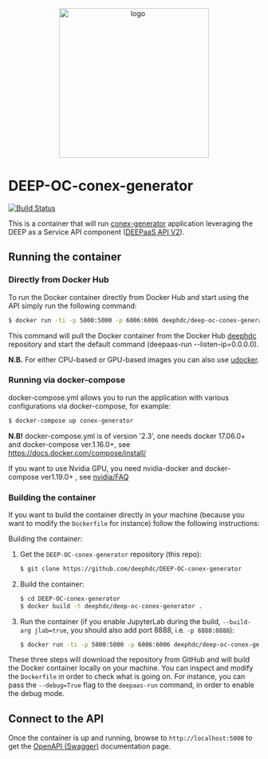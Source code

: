 <div align="center">
<img src="https://marketplace.deep-hybrid-datacloud.eu/images/logo-deep.png" alt="logo" width="300"/>
</div>

# DEEP-OC-conex-generator

[![Build Status](https://jenkins.indigo-datacloud.eu/buildStatus/icon?job=Pipeline-as-code/DEEP-OC-org/DEEP-OC-conex-generator/master)](https://jenkins.indigo-datacloud.eu/job/Pipeline-as-code/job/DEEP-OC-org/job/DEEP-OC-conex-generator/job/master)

This is a container that will run [conex-generator](https://github.com/deephdc/conex-generator) application leveraging the DEEP as a Service API component ([DEEPaaS API V2](https://github.com/indigo-dc/DEEPaaS)).

    
## Running the container

### Directly from Docker Hub

To run the Docker container directly from Docker Hub and start using the API
simply run the following command:

```bash
$ docker run -ti -p 5000:5000 -p 6006:6006 deephdc/deep-oc-conex-generator
```

This command will pull the Docker container from the Docker Hub
[deephdc](https://hub.docker.com/u/deephdc/) repository and start the default command (deepaas-run --listen-ip=0.0.0.0).

**N.B.** For either CPU-based or GPU-based images you can also use [udocker](https://github.com/indigo-dc/udocker).


### Running via docker-compose

docker-compose.yml allows you to run the application with various configurations via docker-compose, for example:

```bash
$ docker-compose up conex-generator
```

**N.B!** docker-compose.yml is of version '2.3', one needs docker 17.06.0+ and docker-compose ver.1.16.0+, see https://docs.docker.com/compose/install/

If you want to use Nvidia GPU, you need nvidia-docker and docker-compose ver1.19.0+ , see [nvidia/FAQ](https://github.com/NVIDIA/nvidia-docker/wiki/Frequently-Asked-Questions#do-you-support-docker-compose)


### Building the container

If you want to build the container directly in your machine (because you want
to modify the `Dockerfile` for instance) follow the following instructions:

Building the container:

1. Get the `DEEP-OC-conex-generator` repository (this repo):

    ```bash
    $ git clone https://github.com/deephdc/DEEP-OC-conex-generator
    ```

2. Build the container:

    ```bash
    $ cd DEEP-OC-conex-generator
    $ docker build -t deephdc/deep-oc-conex-generator .
    ```

3. Run the container (if you enable JupyterLab during the build, `--build-arg jlab=true`, 
you should also add port 8888, i.e. `-p 8888:8888`):

    ```bash
    $ docker run -ti -p 5000:5000 -p 6006:6006 deephdc/deep-oc-conex-generator
    ```

These three steps will download the repository from GitHub and will build the
Docker container locally on your machine. You can inspect and modify the
`Dockerfile` in order to check what is going on. For instance, you can pass the
`--debug=True` flag to the `deepaas-run` command, in order to enable the debug
mode.


## Connect to the API

Once the container is up and running, browse to `http://localhost:5000` to get
the [OpenAPI (Swagger)](https://www.openapis.org/) documentation page.
